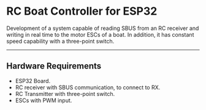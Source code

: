 # RC Boat Controller for ESP32

Development of a system capable of reading SBUS from an RC receiver and writing in real time to the motor ESCs of a boat. In addition, it has constant speed capability with a three-point switch.

---

## Hardware Requirements

- ESP32 Board.
- RC receiver with SBUS communication, to connect to RX.
- RC Transmitter with three-point switch.
- ESCs with PWM input.
